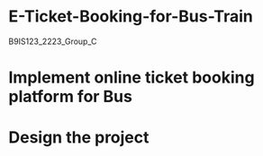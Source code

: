 # E-Ticket-Booking-for-Bus-Train
B9IS123_2223_Group_C

# Implement online ticket booking platform for Bus

# Design the project
